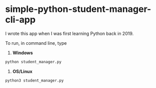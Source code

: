 # simple-python-student-manager-cli-app

I wrote this app when I was first learning Python back in 2019.

To run, in command line, type
1. **Windows**
```python
python student_manager.py
```
1. **OS/Linux**
```python
python3 student_manager.py
```
